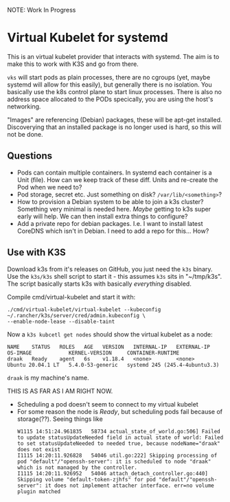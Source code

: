 
NOTE: Work In Progress

# Virtual Kubelet for systemd

This is an virtual kubelet provider that interacts with systemd. The aim is to make this to work
with K3S and go from there.

`vks` will start pods as plain processes, there are no cgroups (yet, maybe systemd will allow for
this easily), but generally there is no isolation. You basically use the k8s control plane to start
linux processes. There is also no address space allocated to the PODs specically, you are using the
host's networking.

"Images" are referencing (Debian) packages, these will be apt-get installed. Discoverying that an
installed package is no longer used is hard, so this will not be done.

## Questions

* Pods can contain multiple containers. In systemd each container is a Unit (file). How can we keep
  track of these diff. Units and re-create the Pod when we need to?
* Pod storage, secret etc. Just something on disk? `/var/lib/<something>`?
* How to provision a Debian system to be able to join a k3s cluster? Something very minimal is
  needed here. _Maybe_ getting to k3s super early will help. We can then install extra things to
  configure?
* Add a private repo for debian packages. I.e. I want to install latest CoreDNS which isn't in
  Debian. I need to add a repo for this... How?

## Use with K3S

Download k3s from it's releases on GitHub, you just need the `k3s` binary. Use the `k3s/k3s` shell
script to start it - this assumes `k3s` sits in "~/tmp/k3s". The script basically starts k3s with
basically _everything_ disabled.

Compile cmd/virtual-kubelet and start it with:

~~~
./cmd/virtual-kubelet/virtual-kubelet --kubeconfig ~/.rancher/k3s/server/cred/admin.kubeconfig \
--enable-node-lease --disable-taint
~~~

Now a `k3s kubcetl get nodes` should show the virtual kubelet as a node:
~~~
NAME    STATUS   ROLES   AGE   VERSION   INTERNAL-IP   EXTERNAL-IP   OS-IMAGE            KERNEL-VERSION     CONTAINER-RUNTIME
draak   Ready    agent   6s    v1.18.4   <none>        <none>        Ubuntu 20.04.1 LT   5.4.0-53-generic   systemd 245 (245.4-4ubuntu3.3)
~~~

`draak` is my machine's name.

THIS IS AS FAR AS I AM RIGHT NOW.

- Scheduling a pod doesn't seem to connect to my virtual kubelet
- For some reason the node is *Ready*, but scheduling pods fail because of storage(??). Seeing
  things like
   ~~~
   W1115 14:51:24.961835   58734 actual_state_of_world.go:506] Failed to update statusUpdateNeeded field in actual state of world: Failed to set statusUpdateNeeded to needed true, because nodeName="draak" does not exist
   I1115 14:20:11.926828   54046 util.go:222] Skipping processing of pod "default"/"openssh-server": it is scheduled to node "draak" which is not managed by the controller.
   I1115 14:20:11.926952   54046 attach_detach_controller.go:440] Skipping volume "default-token-zjhfs" for pod "default"/"openssh-server": it does not implement attacher interface. err=no volume plugin matched
   ~~~~
